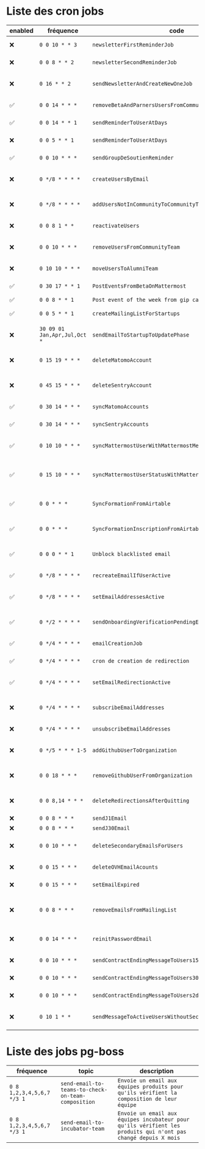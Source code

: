 # Liste des cron jobs

| enabled | fréquence | code | description |
|---------|-----------|------|-------------|
| ❌ | `0 0 10 * * 3` | `newsletterFirstReminderJob` | Rappel mattermost newsletter 1 |
| ❌ | `0 0 8 * * 2` | `newsletterSecondReminderJob` | Rappel mattermost newsletter 2 |
| ❌ | `0 16 * * 2` | `sendNewsletterAndCreateNewOneJob` | Envoi de la newsletter et creation d'un nouveau PAD + message mattermost |
| ✅ | `0 0 14 * * *` | `removeBetaAndParnersUsersFromCommunityTeam` | Move expired user to mattermost alumni |
| ✅ | `0 0 14 * * 1` | `sendReminderToUserAtDays` | Send mattermost message to expired users (90 days) |
| ❌ | `0 0 5 * * 1` | `sendReminderToUserAtDays` | Send mattermost message to expired users (30 days) |
| ✅ | `0 0 10 * * *` | `sendGroupDeSoutienReminder` | Send mattermost message groupe de soutien |
| ❌ | `0 */8 * * * *` | `createUsersByEmail` | Create missing mattermost users and send invitation email |
| ❌ | `0 */8 * * * *` | `addUsersNotInCommunityToCommunityTeam` | Add existing users to community team if there not in |
| ❌ | `0 0 8 1 * *` | `reactivateUsers` | Reactivate mattermost accounts if any |
| ❌ | `0 0 10 * * *` | `removeUsersFromCommunityTeam` | Remove expired users from mattermost community team (90 days) |
| ❌ | `0 10 10 * * *` | `moveUsersToAlumniTeam` | Add user to mattermost alumni team |
| ✅ | `0 30 17 * * 1` | `PostEventsFromBetaOnMattermost` | Post event of the week from betagouv calendar |
| ✅ | `0 0 8 * * 1` | `Post event of the week from gip calendar` |  |
| ✅ | `0 0 5 * * 1` | `createMailingListForStartups` | Créé des mailings-list OVH pour les startups |
| ❌ | `30 09 01 Jan,Apr,Jul,Oct *` | `sendEmailToStartupToUpdatePhase` | Envoie par mail une relance pour mise à jour de la phase de la SE |
| ❌ | `0 15 19 * * *` | `deleteMatomoAccount` | Supprime les comptes matomos des membres expirés (30 days) |
| ❌ | `0 45 15 * * *` | `deleteSentryAccount` | Supprime les comptes sentry des membres expirés (30 days) |
| ✅ | `0 30 14 * * *` | `syncMatomoAccounts` | Sync les comptes matomo des membres actifs |
| ✅ | `0 30 14 * * *` | `syncSentryAccounts` | Sync les comptes sentry des membres actifs |
| ✅ | `0 10 10 * * *` | `syncMattermostUserWithMattermostMemberInfosTable` | Add new mattermost user to mattermost_member_info table |
| ✅ | `0 15 10 * * *` | `syncMattermostUserStatusWithMattermostMemberInfosTable` | Get mattermost user activity info from api and sync with mattermost_member_info table |
| ✅ | `0 0 * * *` | `SyncFormationFromAirtable` | Synchronise les données AirTable des formations avec la DB |
| ✅ | `0 0 * * *` | `SyncFormationInscriptionFromAirtable` | Synchronise les données AirTable des inscriptions aux formations avec la DB |
| ✅ | `0 0 0 * * 1` | `Unblock blacklisted email` | Unblock emails from MAILING_LIST_NEWSLETTER Brevo mailing-list |
| ✅ | `0 */8 * * * *` | `recreateEmailIfUserActive` | Recreate email for user active again |
| ✅ | `0 */8 * * * *` | `setEmailAddressesActive` | Add pending users to mailing-list and set email as active |
| ✅ | `0 */2 * * * *` | `sendOnboardingVerificationPendingEmail` | Envoi d'un email de relance pour les adresses en attente de validation |
| ✅ | `0 */4 * * * *` | `emailCreationJob` | Créé les emails en attente sur OVH |
| ✅ | `0 */4 * * * *` | `cron de creation de redirection` | Créé les redirections email en attente sur OVH |
| ✅ | `0 */4 * * * *` | `setEmailRedirectionActive` | Ajoute les nouvelles redirections aux mailing-lists brevo et active l'adresse |
| ❌ | `0 */4 * * * *` | `subscribeEmailAddresses` | Re-inscrit les désabonnés à la mailing-list brevo incubateur |
| ❌ | `0 */4 * * * *` | `unsubscribeEmailAddresses` | Désinscrit les membres expirés de la mailing list |
| ❌ | `0 */5 * * * 1-5` | `addGithubUserToOrganization` | Envoi des invitations GitHub et ajout à la team GitHub/betagouv |
| ❌ | `0 0 18 * * *` | `removeGithubUserFromOrganization` | Désinscrit les membres expirés de l'organisation GitHub |
| ❌ | `0 0 8,14 * * *` | `deleteRedirectionsAfterQuitting` | Supprime les redirections email OVH des utilisateurs expirés |
| ❌ | `0 0 8 * * *` | `sendJ1Email` | Email départ J+1 |
| ❌ | `0 0 8 * * *` | `sendJ30Email` | Email départ J+30 |
| ❌ | `0 0 10 * * *` | `deleteSecondaryEmailsForUsers` | Supprime dans la DB les emails secondaires des membres expirés |
| ❌ | `0 0 15 * * *` | `deleteOVHEmailAcounts` | Supprime les emails OVH des membres expirés (30 days) |
| ❌ | `0 0 15 * * *` | `setEmailExpired` | Marque en DB les emails des membres comme expirés |
| ❌ | `0 0 8 * * *` | `removeEmailsFromMailingList` | Supprime les utilisateurs expirés des mailing-lists brevo ONBOARDING,NEWSLETTER |
| ❌ | `0 0 14 * * *` | `reinitPasswordEmail` | Réinitialise le mot de passe email des membres expirés après 5 jours |
| ❌ | `0 0 10 * * *` | `sendContractEndingMessageToUsers15days` | Sending contract ending message to users (15 days) |
| ❌ | `0 0 10 * * *` | `sendContractEndingMessageToUsers30days` | Sending contract ending message to users (30 days) |
| ❌ | `0 0 10 * * *` | `sendContractEndingMessageToUsers2days` | Sending contract ending message to users (2 days) |
| ❌ | `0 10 1 * *` | `sendMessageToActiveUsersWithoutSecondaryEmail` | Send message to active user without secondary email to update secondary email |

# Liste des jobs pg-boss

| fréquence | topic | description |
|-----------|--------|--------|
| `0 8 1,2,3,4,5,6,7 */3 1` | `send-email-to-teams-to-check-on-team-composition` | `Envoie un email aux équipes produits pour qu'ils vérifient la composition de leur équipe` |
| `0 8 1,2,3,4,5,6,7 */3 1` | `send-email-to-incubator-team` | `Envoie un email aux équipes incubateur pour qu'ils vérifient les produits qui n'ont pas changé depuis X mois` |
